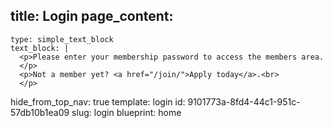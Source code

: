 title: Login
page_content:
  -
    type: simple_text_block
    text_block: |
      <p>Please enter your membership password to access the members area.
      </p>
      <p>Not a member yet? <a href="/join/">Apply today</a>.<br>
      </p>
hide_from_top_nav: true
template: login
id: 9101773a-8fd4-44c1-951c-57db10b1ea09
slug: login
blueprint: home
